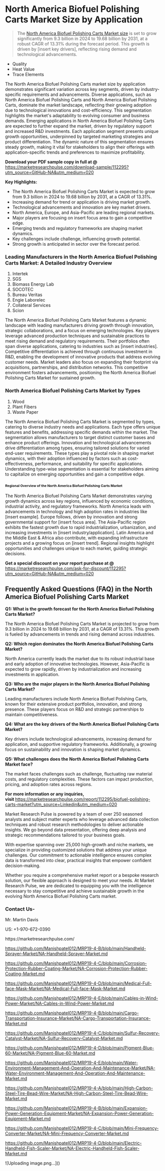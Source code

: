 <h1>North America Biofuel Polishing Carts Market&nbsp;Size by Application</h1><blockquote><p>The <a href="https://marketresearchpulse.com/download-sample/112295?utm_source=GitHub-NA&amp;utm_medium=020">North America Biofuel Polishing Carts Market size</a> is set to grow significantly from 9.3 billion in 2024 to 19.68 billion by 2031, at a robust CAGR of 13.31% during the forecast period. This growth is driven by [insert key drivers], reflecting rising demand and technological advancements.</p></blockquote><ul><li>Quality <li> Heat Value <li> Trace Elements</li></ul><p>The North America Biofuel Polishing Carts market size by application demonstrates significant variation across key segments, driven by industry-specific requirements and advancements. Diverse applications, such as North America Biofuel Polishing Carts and North America Biofuel Polishing Carts, dominate the market landscape, reflecting their growing adoption due to technological innovations and cost-efficiency. This segmentation highlights the market's adaptability to evolving consumer and business demands. Emerging applications in North America Biofuel Polishing Carts are expected to further expand the market, driven by regulatory support and increased R&D investments. Each application segment presents unique growth opportunities, underpinned by targeted marketing strategies and product differentiation. The dynamic nature of this segmentation ensures steady growth, making it vital for stakeholders to align their offerings with application-specific trends and preferences to maximize profitability.</p><p><strong>Download your PDF sample copy in full at @ </strong><a href="https://marketresearchpulse.com/download-sample/112295?utm_source=GitHub-NA&amp;utm_medium=020">https://marketresearchpulse.com/download-sample/112295?utm_source=GitHub-NA&amp;utm_medium=020</a></p><p><strong>Key Highlights: </strong></p><ul><li>The North America Biofuel Polishing Carts Market is expected to grow from 9.3 billion in 2024 to 19.68 billion by 2031, at a CAGR of 13.31%.</li><li>Increasing demand for trend or application is driving market growth.</li><li>Technological advancements and innovation are key market drivers.</li><li>North America, Europe, and Asia-Pacific are leading regional markets.</li><li>Major players are focusing on insert focus area to gain a competitive edge.</li><li>Emerging trends and regulatory frameworks are shaping market dynamics.</li><li>Key challenges include challenge, influencing growth potential.</li><li>Strong growth is anticipated in sector over the forecast period.</li></ul><h3>Leading Manufacturers in the North America Biofuel Polishing Carts Market: A Detailed Industry Overview</h3><ol><li>Intertek</li><li>SGS</li><li>Biomass Energy Lab</li><li>SOCOTEC</li><li>Bureau Veritas</li><li>Engie Laborelec</li><li>Collateral Services</li><li>Scion</li></ol><div class="flex max-w-full flex-col flex-grow"><div class="min-h-8 text-message flex w-full flex-col items-end gap-2 whitespace-normal break-words [.text-message+&amp;]:mt-5" dir="auto" data-message-author-role="assistant" data-message-id="fd8432e4-4910-450d-b182-61b7bfb0a01f" data-message-model-slug="gpt-4o"><div class="flex w-full flex-col gap-1 empty:hidden first:pt-[3px]"><div class="markdown prose w-full break-words dark:prose-invert light"><p>The North America Biofuel Polishing Carts Market features a dynamic landscape with leading manufacturers driving growth through innovation, strategic collaborations, and a focus on emerging technologies. Key players leverage advanced production techniques and sustainable practices to meet rising demand and regulatory requirements. Their portfolios often span diverse applications, catering to industries such as [insert industries]. Competitive differentiation is achieved through continuous investment in R&amp;D, enabling the development of innovative products that address evolving customer needs. Market leaders also focus on expanding their footprint via acquisitions, partnerships, and distribution networks. This competitive environment fosters advancements, positioning the North America Biofuel Polishing Carts Market for sustained growth.</p></div></div></div></div><h3>North America Biofuel Polishing Carts Market by Types</h3><ol><li>Wood <li> Plant Fibers <li> Waste Paper</li></ol><div class="flex max-w-full flex-col flex-grow"><div class="min-h-8 text-message flex w-full flex-col items-end gap-2 whitespace-normal break-words [.text-message+&amp;]:mt-5" dir="auto" data-message-author-role="assistant" data-message-id="084470be-0bb7-4664-bddf-5156b4f41249" data-message-model-slug="gpt-4o-mini"><div class="flex w-full flex-col gap-1 empty:hidden first:pt-[3px]"><div class="markdown prose w-full break-words dark:prose-invert light"><p>The North America Biofuel Polishing Carts Market is segmented by types, catering to diverse industry needs and applications. Each type offers unique features and benefits, addressing specific demands within the market. The segmentation allows manufacturers to target distinct customer bases and enhance product offerings. Innovation and technological advancements drive differentiation among types, ensuring tailored solutions for varied end-user requirements. These types play a pivotal role in shaping market dynamics, with their adoption influenced by factors such as cost-effectiveness, performance, and suitability for specific applications. Understanding type-wise segmentation is essential for stakeholders aiming to capitalize on emerging opportunities and gain a competitive edge.</p></div></div></div></div><h3><span style="font-size: 11px;">Regional Overview of the North America Biofuel Polishing Carts Market</span></h3><div class="flex max-w-full flex-col flex-grow"><div class="min-h-8 text-message flex w-full flex-col items-end gap-2 whitespace-normal break-words [.text-message+&amp;]:mt-5" dir="auto" data-message-author-role="assistant" data-message-id="e9038762-ce64-4e30-91c9-9bd413514231" data-message-model-slug="gpt-4o-mini"><div class="flex w-full flex-col gap-1 empty:hidden first:pt-[3px]"><div class="markdown prose w-full break-words dark:prose-invert light"><p>The North America Biofuel Polishing Carts Market demonstrates varying growth dynamics across key regions, influenced by economic conditions, industrial activity, and regulatory frameworks. North America leads with advancements in technology and high adoption rates in industries like [insert example]. Europe follows, driven by innovation and strong governmental support for [insert focus area]. The Asia-Pacific region exhibits the fastest growth due to rapid industrialization, urbanization, and increasing investments in [insert industry/application]. Latin America and the Middle East &amp; Africa also contribute, with expanding infrastructure projects and a growing focus on [insert trend]. Regional insights highlight opportunities and challenges unique to each market, guiding strategic decisions.</p></div></div></div></div><p><strong>Get a special discount on your report purchase at @ </strong><a href="https://marketresearchpulse.com/ask-for-discount/112295?utm_source=GitHub-NA&amp;utm_medium=020">https://marketresearchpulse.com/ask-for-discount/112295?utm_source=GitHub-NA&amp;utm_medium=020</a></p><h2>Frequently Asked Questions (FAQ) in the North America Biofuel Polishing Carts Market</h2><p><strong>Q1: What is the growth forecast for the North America Biofuel Polishing Carts Market?</strong></p><p>The North America Biofuel Polishing Carts Market is projected to grow from 9.3 billion in 2024 to 19.68 billion by 2031, at a CAGR of 13.31%. This growth is fueled by advancements in trends and rising demand across industries.</p><p><strong>Q2: Which region dominates the North America Biofuel Polishing Carts Market?</strong></p><p>North America currently leads the market due to its robust industrial base and early adoption of innovative technologies. However, Asia-Pacific is expected to grow rapidly, driven by industrialization and increasing investments in application.</p><p><strong>Q3: Who are the major players in the North America Biofuel Polishing Carts Market?</strong></p><p>Leading manufacturers include North America Biofuel Polishing Carts, known for their extensive product portfolios, innovation, and strong presence. These players focus on R&amp;D and strategic partnerships to maintain competitiveness.</p><p><strong>Q4: What are the key drivers of the North America Biofuel Polishing Carts Market?</strong></p><p>Key drivers include technological advancements, increasing demand for application, and supportive regulatory frameworks. Additionally, a growing focus on sustainability and innovation is shaping market dynamics.</p><p><strong>Q5: What challenges does the North America Biofuel Polishing Carts Market face?</strong></p><p>The market faces challenges such as challenge, fluctuating raw material costs, and regulatory complexities. These factors can impact production, pricing, and adoption rates across regions.</p><p><strong>For more information or any inquiries, visit&nbsp;</strong><a href="https://marketresearchpulse.com/report/112295/biofuel-polishing-carts-market?utm_source=Linkedin&utm_medium=020">https://marketresearchpulse.com/report/112295/biofuel-polishing-carts-market?utm_source=Linkedin&utm_medium=020</a></p><p>Market Research Pulse is powered by a team of over 250 seasoned analysts and subject matter experts who leverage advanced data collection techniques and robust research methodologies to deliver actionable insights. We go beyond data presentation, offering deep analysis and strategic recommendations tailored to your business goals.</p><p>With expertise spanning over 25,000 high-growth and niche markets, we specialize in providing customized solutions that address your unique challenges. Our commitment to actionable intelligence ensures complex data is transformed into clear, practical insights that empower confident decision-making.</p><p>Whether you require a comprehensive market report or a bespoke research solution, our flexible approach is designed to meet your needs. At Market Research Pulse, we are dedicated to equipping you with the intelligence necessary to stay competitive and achieve sustainable growth in the evolving North America Biofuel Polishing Carts market.</p><h3><strong>Contact Us-</strong></h3><p>Mr. Martin Davis</p><p>US: +1-970-672-0390</p><p>https://marketresearchpulse.com/</p><p><a href="https://github.com/Manishpatel012/MRP19-4-B/blob/main/Handheld-Sprayer-Market/NA-Handheld-Sprayer-Market.md">https://github.com/Manishpatel012/MRP19-4-B/blob/main/Handheld-Sprayer-Market/NA-Handheld-Sprayer-Market.md</a></p><p><a href="https://github.com/Manishpatel012/MRP19-4-C/blob/main/Corrosion-Protection-Rubber-Coating-Market/NA-Corrosion-Protection-Rubber-Coating-Market.md">https://github.com/Manishpatel012/MRP19-4-C/blob/main/Corrosion-Protection-Rubber-Coating-Market/NA-Corrosion-Protection-Rubber-Coating-Market.md</a></p><p><a href="https://github.com/Manishpatel012/MRP19-4-D/blob/main/Medical-Full-face-Mask-Market/NA-Medical-Full-face-Mask-Market.md">https://github.com/Manishpatel012/MRP19-4-D/blob/main/Medical-Full-face-Mask-Market/NA-Medical-Full-face-Mask-Market.md</a></p><p><a href="https://github.com/Manishpatel012/MRP19-4-E/blob/main/Cables-in-Wind-Power-Market/NA-Cables-in-Wind-Power-Market.md">https://github.com/Manishpatel012/MRP19-4-E/blob/main/Cables-in-Wind-Power-Market/NA-Cables-in-Wind-Power-Market.md</a></p><p><a href="https://github.com/Manishpatel012/MRP19-4-B/blob/main/Cargo-Transportation-Insurance-Market/NA-Cargo-Transportation-Insurance-Market.md">https://github.com/Manishpatel012/MRP19-4-B/blob/main/Cargo-Transportation-Insurance-Market/NA-Cargo-Transportation-Insurance-Market.md</a></p><p><a href="https://github.com/Manishpatel012/MRP19-4-C/blob/main/Sulfur-Recovery-Catalyst-Market/NA-Sulfur-Recovery-Catalyst-Market.md">https://github.com/Manishpatel012/MRP19-4-C/blob/main/Sulfur-Recovery-Catalyst-Market/NA-Sulfur-Recovery-Catalyst-Market.md</a></p><p><a href="https://github.com/Manishpatel012/MRP19-4-D/blob/main/Pigment-Blue-60-Market/NA-Pigment-Blue-60-Market.md">https://github.com/Manishpatel012/MRP19-4-D/blob/main/Pigment-Blue-60-Market/NA-Pigment-Blue-60-Market.md</a></p><p><a href="https://github.com/Manishpatel012/MRP19-4-E/blob/main/Water-Environment-Management-And-Operation-And-Maintenance-Market/NA-Water-Environment-Management-And-Operation-And-Maintenance-Market.md">https://github.com/Manishpatel012/MRP19-4-E/blob/main/Water-Environment-Management-And-Operation-And-Maintenance-Market/NA-Water-Environment-Management-And-Operation-And-Maintenance-Market.md</a></p><p><a href="https://github.com/Manishpatel012/MRP19-4-A/blob/main/High-Carbon-Steel-Tire-Bead-Wire-Market/NA-High-Carbon-Steel-Tire-Bead-Wire-Market.md">https://github.com/Manishpatel012/MRP19-4-A/blob/main/High-Carbon-Steel-Tire-Bead-Wire-Market/NA-High-Carbon-Steel-Tire-Bead-Wire-Market.md</a></p><p><a href="https://github.com/Manishpatel012/MRP19-4-B/blob/main/Expansion-Power-Generation-Equipment-Market/NA-Expansion-Power-Generation-Equipment-Market.md">https://github.com/Manishpatel012/MRP19-4-B/blob/main/Expansion-Power-Generation-Equipment-Market/NA-Expansion-Power-Generation-Equipment-Market.md</a></p><p><a href="https://github.com/Manishpatel012/MRP19-4-C/blob/main/Mini-Frequency-Converter-Market/NA-Mini-Frequency-Converter-Market.md">https://github.com/Manishpatel012/MRP19-4-C/blob/main/Mini-Frequency-Converter-Market/NA-Mini-Frequency-Converter-Market.md</a></p><p><a href="https://github.com/Manishpatel012/MRP19-4-D/blob/main/Electric-Handheld-Fish-Scaler-Market/NA-Electric-Handheld-Fish-Scaler-Market.md">https://github.com/Manishpatel012/MRP19-4-D/blob/main/Electric-Handheld-Fish-Scaler-Market/NA-Electric-Handheld-Fish-Scaler-Market.md</a></p>
![Uploading image.png…]()
